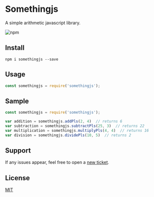 # Somethingjs
A simple arithmetic javascript library.

![npm](https://img.shields.io/npm/v/somethingjs)

## Install
```
npm i somethingjs --save
```

## Usage
```js
const somethingjs = require('somethingjs');
```

## Sample
```js
const somethingjs = require('somethingjs');

var addition = somethingjs.addPls(2, 4)  // returns 6
var subtraction = somethingjs.subtractPls(25, 3)  // returns 22
var multiplication = somethingjs.multiplyPls(4, 4)  // returns 16
var division = somethingjs.dividePls(10, 5)  // returns 2
```

## Support
If any issues appear, feel free to open a [new ticket](https://github.com/vladyslavnUA/something-js/issues/new).

## License
[MIT](https://github.com/vladyslavnUA/something-js/blob/main/LICENSE)
